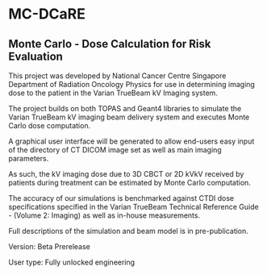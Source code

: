 # MC-DCaRE
## Monte Carlo - Dose Calculation for Risk Evaluation

This project was developed by National Cancer Centre Singapore Department of Radiation Oncology Physics for use in determining imaging dose to the patient in the Varian TrueBeam kV Imaging system. 

The project builds on both TOPAS and Geant4 libraries to simulate the Varian TrueBeam kV imaging beam delivery system and executes Monte Carlo dose computation. 

A graphical user interface will be generated to allow end-users easy input of the directory of CT DICOM image set as well as main imaging parameters. 

As such, the kV imaging dose due to 3D CBCT or 2D kVkV received by patients during treatment can be estimated by Monte Carlo computation. 

The accuracy of our simulations is benchmarked against CTDI dose specifications specified in the Varian TrueBeam Technical Reference Guide - (Volume 2: Imaging) as well as in-house measurements.

Full descriptions of the simulation and beam model is in pre-publication. 

Version: Beta Prerelease 

User type: Fully unlocked engineering   
